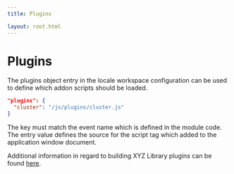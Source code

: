 ```yaml
---
title: Plugins

layout: root.html
---
```


# Plugins

The plugins object entry in the locale workspace configuration can be used to define which addon scripts should be loaded.

```json
"plugins": {
  "cluster": "/js/plugins/cluster.js"
}
```

The key must match the event name which is defined in the module code. The entry value defines the source for the script tag which added to the application window document.

Additional information in regard to building XYZ Library plugins can be found [here](/xyz/docs/develop/lib/plugins/).